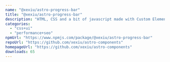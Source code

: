 ```yaml
---
name: "@xexiu/astro-progress-bar"
title: "@xexiu/astro-progress-bar"
description: "HTML, CSS and a bit of javascript made with Custom Elements progress bar for Astro."
categories:
  - "css+ui"
  - "performance+seo"
npmUrl: "https://www.npmjs.com/package/@xexiu/astro-progress-bar"
repoUrl: "https://github.com/xexiu/astro-components"
homepageUrl: "https://github.com/xexiu/astro-components"
downloads: 65
---
```

